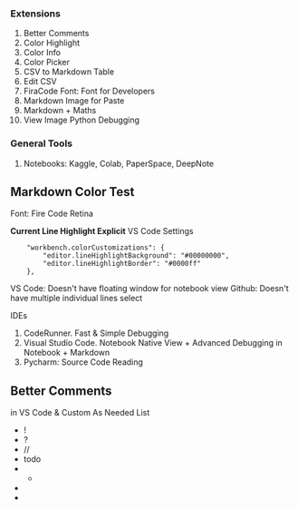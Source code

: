 

### Extensions
1. Better Comments
2. Color Highlight
3. Color Info
4. Color Picker
5. CSV to Markdown Table
6. Edit CSV
7. FiraCode Font: Font for Developers
8. Markdown Image for Paste
9. Markdown + Maths
10. View Image Python Debugging

### General Tools
1. Notebooks: Kaggle, Colab, PaperSpace, DeepNote

## Markdown Color Test



Font: Fire Code Retina

**Current Line Highlight Explicit**
VS Code Settings
```
    "workbench.colorCustomizations": {
        "editor.lineHighlightBackground": "#00000000",
        "editor.lineHighlightBorder": "#0000ff"
    },
```

VS Code: Doesn't have floating window for notebook view
Github: Doesn't have multiple individual lines select

IDEs
1. CodeRunner. Fast & Simple Debugging
2.  Visual Studio Code. Notebook Native View + Advanced Debugging in Notebook + Markdown
3. Pycharm: Source Code Reading

## Better Comments 

in VS Code & Custom As Needed
List
- !
- ?
- //
- todo
- *
- 
- 
